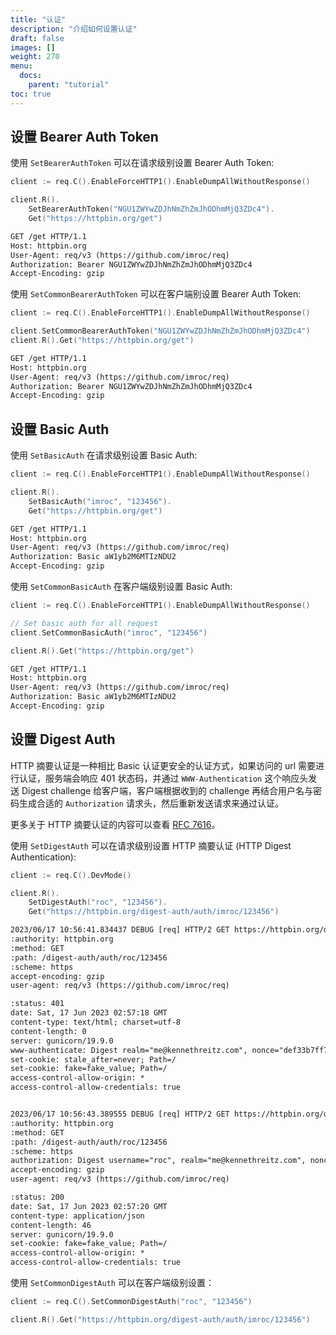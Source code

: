 ```yaml
---
title: "认证"
description: "介绍如何设置认证"
draft: false
images: []
weight: 270
menu:
  docs:
    parent: "tutorial"
toc: true
---
```


## 设置 Bearer Auth Token

使用 `SetBearerAuthToken` 可以在请求级别设置 Bearer Auth Token:

```go
client := req.C().EnableForceHTTP1().EnableDumpAllWithoutResponse()

client.R().
    SetBearerAuthToken("NGU1ZWYwZDJhNmZhZmJhODhmMjQ3ZDc4").
    Get("https://httpbin.org/get")
```

```txt
GET /get HTTP/1.1
Host: httpbin.org
User-Agent: req/v3 (https://github.com/imroc/req)
Authorization: Bearer NGU1ZWYwZDJhNmZhZmJhODhmMjQ3ZDc4
Accept-Encoding: gzip
```

使用 `SetCommonBearerAuthToken` 可以在客户端别设置 Bearer Auth Token:

```go
client := req.C().EnableForceHTTP1().EnableDumpAllWithoutResponse()

client.SetCommonBearerAuthToken("NGU1ZWYwZDJhNmZhZmJhODhmMjQ3ZDc4")
client.R().Get("https://httpbin.org/get")
```

```txt
GET /get HTTP/1.1
Host: httpbin.org
User-Agent: req/v3 (https://github.com/imroc/req)
Authorization: Bearer NGU1ZWYwZDJhNmZhZmJhODhmMjQ3ZDc4
Accept-Encoding: gzip
```

## 设置 Basic Auth

使用 `SetBasicAuth` 在请求级别设置 Basic Auth:

```go
client := req.C().EnableForceHTTP1().EnableDumpAllWithoutResponse()

client.R().
    SetBasicAuth("imroc", "123456").
    Get("https://httpbin.org/get")
```

```txt
GET /get HTTP/1.1
Host: httpbin.org
User-Agent: req/v3 (https://github.com/imroc/req)
Authorization: Basic aW1yb2M6MTIzNDU2
Accept-Encoding: gzip
```

使用 `SetCommonBasicAuth` 在客户端级别设置 Basic Auth:

```go
client := req.C().EnableForceHTTP1().EnableDumpAllWithoutResponse()

// Set basic auth for all request
client.SetCommonBasicAuth("imroc", "123456")

client.R().Get("https://httpbin.org/get")
```

```txt
GET /get HTTP/1.1
Host: httpbin.org
User-Agent: req/v3 (https://github.com/imroc/req)
Authorization: Basic aW1yb2M6MTIzNDU2
Accept-Encoding: gzip
```

## 设置 Digest Auth

HTTP 摘要认证是一种相比 Basic 认证更安全的认证方式，如果访问的 url 需要进行认证，服务端会响应 401 状态码，并通过 `WWW-Authentication` 这个响应头发送 Digest challenge 给客户端，客户端根据收到的 challenge 再结合用户名与密码生成合适的 `Authorization` 请求头，然后重新发送请求来通过认证。

更多关于 HTTP 摘要认证的内容可以查看 [RFC 7616](https://datatracker.ietf.org/doc/html/rfc7616)。

使用 `SetDigestAuth` 可以在请求级别设置 HTTP 摘要认证 (HTTP Digest Authentication):

```go
client := req.C().DevMode()

client.R().
    SetDigestAuth("roc", "123456").
    Get("https://httpbin.org/digest-auth/auth/imroc/123456")
```

```txt
2023/06/17 10:56:41.834437 DEBUG [req] HTTP/2 GET https://httpbin.org/digest-auth/auth/roc/123456
:authority: httpbin.org
:method: GET
:path: /digest-auth/auth/roc/123456
:scheme: https
accept-encoding: gzip
user-agent: req/v3 (https://github.com/imroc/req)

:status: 401
date: Sat, 17 Jun 2023 02:57:18 GMT
content-type: text/html; charset=utf-8
content-length: 0
server: gunicorn/19.9.0
www-authenticate: Digest realm="me@kennethreitz.com", nonce="def33b7ff7a1ab2b934f98cd7e2b7d6e", qop="auth", opaque="d5b8da0493c79eab8e8169812c622915", algorithm=MD5, stale=FALSE
set-cookie: stale_after=never; Path=/
set-cookie: fake=fake_value; Path=/
access-control-allow-origin: *
access-control-allow-credentials: true


2023/06/17 10:56:43.389555 DEBUG [req] HTTP/2 GET https://httpbin.org/digest-auth/auth/roc/123456
:authority: httpbin.org
:method: GET
:path: /digest-auth/auth/roc/123456
:scheme: https
authorization: Digest username="roc", realm="me@kennethreitz.com", nonce="def33b7ff7a1ab2b934f98cd7e2b7d6e", uri="/digest-auth/auth/roc/123456", response="4e6afd80797df771374903b8c52ed736", algorithm=MD5, opaque="d5b8da0493c79eab8e8169812c622915", qop=auth, nc=00000001, cnonce="7438ddbeb30b65f1b47e725256764102"
accept-encoding: gzip
user-agent: req/v3 (https://github.com/imroc/req)

:status: 200
date: Sat, 17 Jun 2023 02:57:20 GMT
content-type: application/json
content-length: 46
server: gunicorn/19.9.0
set-cookie: fake=fake_value; Path=/
access-control-allow-origin: *
access-control-allow-credentials: true
```

使用 `SetCommonDigestAuth` 可以在客户端级别设置：

```go
client := req.C().SetCommonDigestAuth("roc", "123456")

client.R().Get("https://httpbin.org/digest-auth/auth/imroc/123456")
```
